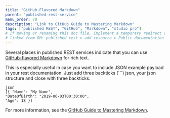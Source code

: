 ```yaml
---
title: "GitHub-Flavored Markdown"
parent: "published-rest-service"
menu_order: 70
description: "Link to GitHub Guide to Mastering Markdown"
tags: ["published REST", "GitHub", "Markdown", "studio pro"]
# If moving or renaming this doc file, implement a temporary redirect and let the respective team know they should update the URL in the product. See Mapping to Products for more details.
# linked from DM: published rest > add resource > Public documentation > You can use GitHub Flavored Markdown ... (integration)
---
```


Several places in published REST services indicate that you can use [GitHub-flavored Markdown](https://guides.github.com/features/mastering-markdown/#GitHub-flavored-markdown) for rich text.

This is especially useful in case you want to include JSON example payload in your rest documentation. Just add three backticks (```) json, your json structure and close with three backticks.

``` 
json 
[{ "Name": "My Name", 
"DateOfBirth": "2019-06-03T00:30:00", 
"Age": 18 }] 
``` 

For more information, see the [GitHub Guide to Mastering Markdown](https://guides.github.com/features/mastering-markdown/#GitHub-flavored-markdown).
